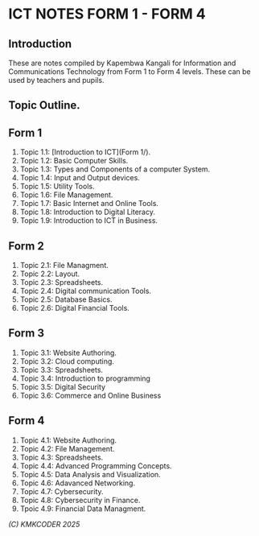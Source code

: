 # ICT NOTES FORM 1 - FORM 4
## Introduction
These are notes compiled by Kapembwa Kangali for Information and Communications Technology from Form 1 to Form 4 levels. These can be used by teachers and pupils.

## Topic Outline.
## Form 1
1. Topic 1.1: [Introduction to ICT](Form 1/).
2. Topic 1.2: Basic Computer Skills.
3. Topic 1.3: Types and Components of a computer System.
4. Topic 1.4: Input and Output devices.
5. Topic 1.5: Utility Tools.
6. Topic 1.6: File Management.
7. Topic 1.7: Basic Internet and Online Tools.
8. Topic 1.8: Introduction to Digital Literacy.
9. Topic 1.9: Introduction to ICT in Business.
## Form 2
1. Topic 2.1: File Managment.
2. Topic 2.2: Layout.
3. Topic 2.3: Spreadsheets.
4. Topic 2.4: Digital communication Tools.
5. Topic 2.5: Database Basics.
6. Topic 2.6: Digital Financial Tools.
## Form 3
1. Topic 3.1: Website Authoring.
2. Topic 3.2: Cloud computing.
3. Topic 3.3: Spreadsheets.
4. Topic 3.4: Introduction to programming
5. Topic 3.5: Digital Security
6. Topic 3.6: Commerce and Online Business
## Form 4
1. Topic 4.1: Website Authoring.
2. Topic 4.2: File Management.
3. Topic 4.3: Spreadsheets.
4. Topic 4.4: Advanced Programming Concepts.
5. Topic 4.5: Data Analysis and Visualization.
6. Topic 4.6: Adavanced Networking.
7. Topic 4.7: Cybersecurity.
8. Topic 4.8: Cybersecurity in Finance.
9. Tpoic 4.9: Financial Data Managment.
    
_(C) KMKCODER 2025_
